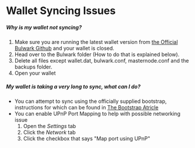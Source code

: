 # Wallet Syncing Issues

##### Why is my wallet not syncing? 

1. Make sure you are running the latest wallet version from [the Official Bulwark Github](https://github.com/bulwark-crypto/Bulwark/releases) and your wallet is closed.
2. Head over to the Bulwark folder (How to do that is explained below).
3. Delete all files except wallet.dat, bulwark.conf, masternode.conf and the backups folder.
4. Open your wallet

##### My wallet is taking a very long to sync, what can I do?

* You can attempt to sync using the officially supplied bootstrap, instructions for which can be found in [The Bootstrap Atricle](https://kb.bulwarkcrypto.com/Information/Bootstrap/)
* You can enable UPnP Port Mapping to help with possible networking issue
    1. Open the *Settings* tab
    2. Click the *Network* tab
    3. Click the checkbox that says "Map port using UPnP"